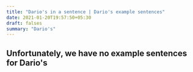 ```yaml
---
title: "Dario's in a sentence | Dario's example sentences"
date: 2021-01-20T19:57:50+05:30
draft: falses
summary: "Dario's"
---
```

## Unfortunately, we have no example sentences for Dario's                 
